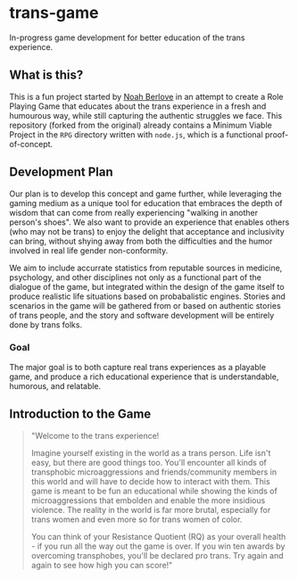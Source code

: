 # trans-game
In-progress game development for better education of the trans experience.

## What is this?
This is a fun project started by [Noah Berlove](https://github.com/switch86) in an attempt to create a Role Playing Game
that educates about the trans experience in a fresh and humourous way, while still capturing the authentic struggles we face.
This repository (forked from the original) already contains a Minimum Viable Project in the `RPG` directory written with `node.js`,
which is a functional proof-of-concept.

## Development Plan
Our plan is to develop this concept and game further, while leveraging the gaming medium as a unique tool for education that
embraces the depth of wisdom that can come from really experiencing "walking in another person's shoes".  We also want to provide
an experience that enables others (who may not be trans) to enjoy the delight that acceptance and inclusivity can bring, without
shying away from both the difficulties and the humor involved in real life gender non-conformity.

We aim to include accurrate statistics from reputable sources in medicine, psychology, and other disciplines not only as a functional
part of the dialogue of the game, but integrated within the design of the game itself to produce realistic life situations based on
probabalistic engines.  Stories and scenarios in the game will be gathered from or based on authentic stories of trans people, and the
story and software development will be entirely done by trans folks.

### Goal
The major goal is to both capture real trans experiences as a playable game, and produce a rich educational experience that is
understandable, humorous, and relatable.

## Introduction to the Game
> "Welcome to the trans experience!
>
> Imagine yourself existing in the world as a trans person. Life isn't easy, but there are good things too. You'll encounter all kinds of transphobic microaggressions and friends/community members in this world and will have to decide how to interact with them. This game is meant to be fun an educational while showing the kinds of microaggressions that embolden and enable the more insidious violence. The reality in the world is far more brutal, especially for trans women and even more so for trans women of color.
>
> You can think of your Resistance Quotient (RQ) as your overall health - if you run all the way out the game is over. If you win ten awards by overcoming transphobes, you'll be declared pro trans. Try again and again to see how high you can score!"



